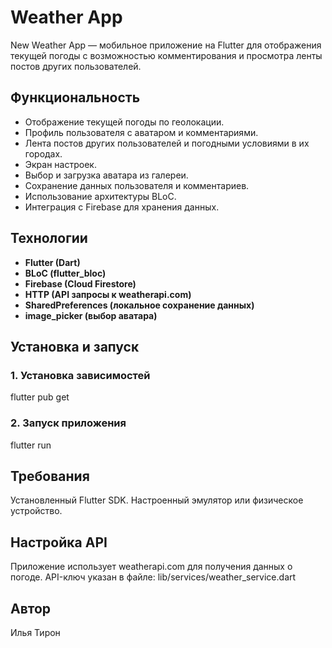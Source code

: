 # Weather App

New Weather App — мобильное приложение на Flutter для отображения текущей погоды с возможностью комментирования и просмотра ленты постов других пользователей.

## Функциональность

- Отображение текущей погоды по геолокации.
- Профиль пользователя с аватаром и комментариями.
- Лента постов других пользователей и погодными условиями в их городах.
- Экран настроек.
- Выбор и загрузка аватара из галереи.
- Сохранение данных пользователя и комментариев.
- Использование архитектуры BLoC.
- Интеграция с Firebase для хранения данных.

## Технологии

- **Flutter (Dart)**
- **BLoC (flutter_bloc)**
- **Firebase (Cloud Firestore)**
- **HTTP (API запросы к weatherapi.com)**
- **SharedPreferences (локальное сохранение данных)**
- **image_picker (выбор аватара)**

## Установка и запуск

### 1. Установка зависимостей

flutter pub get

### 2. Запуск приложения

flutter run

## Требования

Установленный Flutter SDK.
Настроенный эмулятор или физическое устройство.

## Настройка API

Приложение использует weatherapi.com для получения данных о погоде.
API-ключ указан в файле:
lib/services/weather_service.dart

## Автор
Илья Тирон




